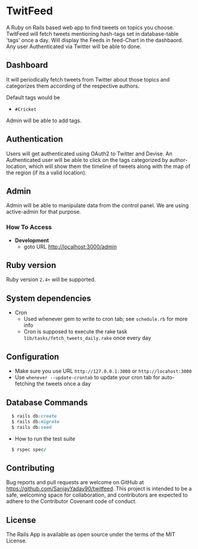 # TwitFeed  

A Ruby on Rails based web app to find tweets on topics you choose. TwitFeed will fetch tweets mentioning hash-tags set in database-table 'tags' once a day. Will display the Feeds in feed-Chart in the dashbaord. Any user Authenticated via Twitter will be able to done.

## Dashboard 


It will periodically fetch tweets from Twitter about those topics and categorizes them according 
of the respective authors.

Default tags would be
- `#Cricket`

Admin will be able to add tags.

## Authentication
Users will get authenticated using OAuth2 to Twitter and Devise. An Authenticated user will be able to click on the tags categorized by author-location, which will show them the timeline of tweets along with the map of the region (if its a valid location).

## Admin
Admin will be able to manipulate data from the control panel. We are using active-admin for that purpose. 

### How To Access
- **Development**
  - goto URL [http://localhost:3000/admin](http://localhost:3000/admin)

## Ruby version
Ruby version `2.4+` will be supported.

## System dependencies
  - Cron
    - Used whenever gem to write to cron tab; see `schedule.rb` for more info
    - Cron is supposed to execute the rake task `lib/tasks/fetch_tweets_daily.rake` once every day

## Configuration
  - Make sure you use URL `http://127.0.0.1:3000` or `http://locahost:3000`
  - Use `whenever --update-crontab` to update your cron tab for auto-fetching the tweets once a day

## Database Commands
```ruby
  $ rails db:create
  $ rails db:migrate
  $ rails db:seed
```

* How to run the test suite
```ruby
  $ rspec spec/
```
## Contributing

Bug reports and pull requests are welcome on GitHub at https://github.com/SanjayYadav90/twitfeed. This project is intended to be a safe, welcoming space for collaboration, and contributors are expected to adhere to the Contributor Covenant code of conduct.

## License

The Rails App is available as open source under the terms of the MIT License.
